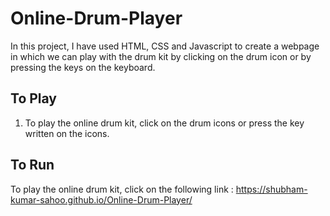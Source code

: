 # Online-Drum-Player
In this project, I have used HTML, CSS and Javascript to create a webpage in which we can play with the drum kit by clicking on the drum icon or by pressing the keys on the keyboard.  

## To Play

1. To play the online drum kit, click on the drum icons or press the key written on the icons.

## To Run
To play the online drum kit, click on the following link : https://shubham-kumar-sahoo.github.io/Online-Drum-Player/
